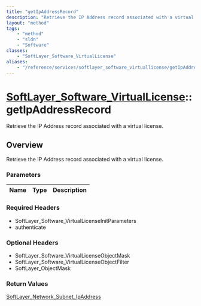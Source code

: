 ```yaml
---
title: "getIpAddressRecord"
description: "Retrieve the IP Address record associated with a virtual license."
layout: "method"
tags:
    - "method"
    - "sldn"
    - "Software"
classes:
    - "SoftLayer_Software_VirtualLicense"
aliases:
    - "/reference/services/softlayer_software_virtuallicense/getIpAddressRecord"
---
```

# [SoftLayer_Software_VirtualLicense](/reference/services/SoftLayer_Software_VirtualLicense)::getIpAddressRecord

Retrieve the IP Address record associated with a virtual license.


## Overview 
Retrieve the IP Address record associated with a virtual license.

### Parameters 
|Name | Type | Description |
| --- | --- | --- |


### Required Headers
* SoftLayer_Software_VirtualLicenseInitParameters
* authenticate

### Optional Headers
* SoftLayer_Software_VirtualLicenseObjectMask
* SoftLayer_Software_VirtualLicenseObjectFilter
* SoftLayer_ObjectMask

### Return Values
<a href='/reference/datatypes/SoftLayer_Network_Subnet_IpAddress'>SoftLayer_Network_Subnet_IpAddress </a>

